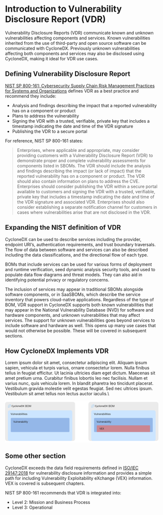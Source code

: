 # Introduction to Vulnerability Disclosure Report (VDR)

Vulnerability Disclosure Reports (VDR) communicate known and unknown vulnerabilities affecting components and services.
Known vulnerabilities inherited from the use of third-party and open source software can be communicated with CycloneDX.
Previously unknown vulnerabilities affecting both components and services may also be disclosed using CycloneDX, making 
it ideal for VDR use cases.

## Defining Vulnerability Disclosure Report

[NIST SP 800-161: Cybersecurity Supply Chain Risk Management Practices for Systems and Organizations](https://csrc.nist.gov/publications/detail/sp/800-161/rev-1/final)
defines VDR as a best practice and recommend they include:

* Analysis and findings describing the impact that a reported vulnerability has on a component or product
* Plans to address the vulnerability
* Signing the VDR with a trusted, verifiable, private key that includes a timestamp indicating the date and time of the VDR signature
* Publishing the VDR to a secure portal

For reference, NIST SP 800-161 states:

> Enterprises, where applicable and appropriate, may consider providing customers with a Vulnerability Disclosure Report
(VDR) to demonstrate proper and complete vulnerability assessments for components listed in SBOMs.
The VDR should include the analysis and findings describing the impact (or lack of impact) that the
reported vulnerability has on a component or product. The VDR should also contain information on plans
to address the CVE. Enterprises should consider publishing the VDR within a secure portal available to
customers and signing the VDR with a trusted, verifiable, private key that includes a timestamp indicating
the date and time of the VDR signature and associated VDR. Enterprises should also consider establishing
a separate notification channel for customers in cases where vulnerabilities arise that are not disclosed in
the VDR.


## Expanding the NIST definition of VDR
CycloneDX can be used to describe services including the provider, endpoint URI’s, authentication requirements, and 
trust boundary traversals. The flow of data between software and services can also be described including the data 
classifications, and the directional flow of each type.

BOMs that include services can be used for various forms of deployment and runtime verification, seed dynamic analysis 
security tools, and used to populate data flow diagrams and threat models. They can also aid in identifying potential 
privacy or regulatory concerns.

The inclusion of services may appear in traditional SBOMs alongside software components, or in SaaSBOMs, which describe 
the service inventory that powers cloud-native applications. Regardless of the type of BOM, VDR support in CycloneDX
supports both known vulnerabilities that may appear in the National Vulnerability Database (NVD) for software
and hardware components, and unknown vulnerabilities that may affect services. The support for unknown vulnerabilities 
goes beyond services to include software and hardware as well. This opens up many use cases that would not otherwise be 
possible. These will be covered in subsequent sections.

## How CycloneDX Implements VDR
Lorem ipsum dolor sit amet, consectetur adipiscing elit. Aliquam ipsum sapien, vehicula et turpis varius, ornare consectetur lorem. Nulla finibus tellus in feugiat efficitur. Ut lacinia ultricies diam eget dictum. Maecenas sit amet pretium urna. Curabitur finibus lobortis leo nec facilisis. Nullam et varius nunc, quis vehicula lorem. In blandit pharetra leo tincidunt placerat. Vestibulum gravida molestie velit egestas feugiat. Sed nec ultrices ipsum. Vestibulum sit amet tellus non lectus auctor iaculis.\

![VDR+VEX-BOM-Cascade.png](images/VDR+VEX-BOM-Cascade.svg)

## Some other section
CycloneDX exceeds the data field requirements defined in [ISO/IEC 29147:2018](https://www.iso.org/standard/72311.html)
for vulnerability disclosure information and provides a simple path for including Vulnerability Exploitability eXchange
(VEX) information. VEX is covered is subsequent chapters.

NIST SP 800-161 recommends that VDR is integrated into:
* Level 2: Mission and Business Process
* Level 3: Operational

<div style="page-break-after: always; visibility: hidden">
\newpage
</div>